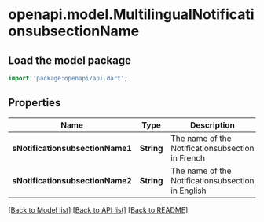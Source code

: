 # openapi.model.MultilingualNotificationsubsectionName

## Load the model package
```dart
import 'package:openapi/api.dart';
```

## Properties
Name | Type | Description | Notes
------------ | ------------- | ------------- | -------------
**sNotificationsubsectionName1** | **String** | The name of the Notificationsubsection in French | [optional] 
**sNotificationsubsectionName2** | **String** | The name of the Notificationsubsection in English | [optional] 

[[Back to Model list]](../README.md#documentation-for-models) [[Back to API list]](../README.md#documentation-for-api-endpoints) [[Back to README]](../README.md)


